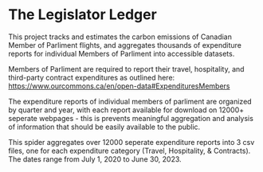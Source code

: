 
# The Legislator Ledger

This project tracks and estimates the carbon emissions of Canadian Member of Parliment flights, and aggregates thousands of expenditure reports for individual Members of Parliment into accessible datasets.

Members of Parliment are required to report their travel, hospitality, and third-party contract expenditures as outlined here: https://www.ourcommons.ca/en/open-data#ExpendituresMembers

The expenditure reports of individual members of parliment are organized by quarter and year, with each report available for download on 12000+ seperate webpages - this is prevents meaningful aggregation and analysis of information that should be easily available to the public.

This spider aggregates over 12000 seperate expenditure reports into 3 csv files, one for each expenditure category (Travel, Hospitality, & Contracts).
The dates range from July 1, 2020 to June 30, 2023.